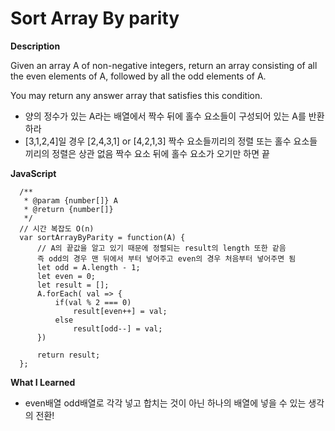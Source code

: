 # Sort Array By parity

**Description**

Given an array A of non-negative integers, return an array consisting of all the even elements of A, followed by all the odd elements of A.

You may return any answer array that satisfies this condition.

- 양의 정수가 있는 A라는 배열에서 짝수 뒤에 홀수 요소들이 구성되어 있는 A를 반환하라
- [3,1,2,4]일 경우 [2,4,3,1] or [4,2,1,3] 짝수 요소들끼리의 정렬 또는 홀수 요소들끼리의 정렬은 상관 없음 짝수 요소 뒤에 홀수 요소가 오기만 하면 끝

**JavaScript**

      /**
       * @param {number[]} A
       * @return {number[]}
       */
      // 시간 복잡도 O(n)
      var sortArrayByParity = function(A) {
          // A의 끝값을 알고 있기 때문에 정렬되는 result의 length 또한 같음
          즉 odd의 경우 맨 뒤에서 부터 넣어주고 even의 경우 처음부터 넣어주면 됨
          let odd = A.length - 1;
          let even = 0;
          let result = [];
          A.forEach( val => {
              if(val % 2 === 0)
                  result[even++] = val;
              else
                  result[odd--] = val;
          })

          return result;
      };

**What I Learned**
- even배열 odd배열로 각각 넣고 합치는 것이 아닌 하나의 배열에 넣을 수 있는 생각의 전환!
